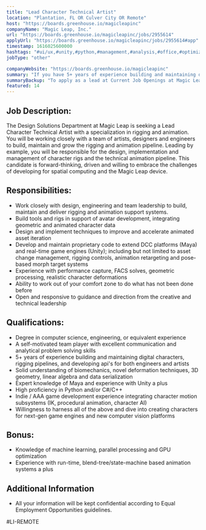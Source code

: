```yaml
---
title: "Lead Character Technical Artist"
location: "Plantation, FL OR Culver City OR Remote"
host: "https://boards.greenhouse.io/magicleapinc"
companyName: "Magic Leap, Inc."
url: "https://boards.greenhouse.io/magicleapinc/jobs/2955614"
applyUrl: "https://boards.greenhouse.io/magicleapinc/jobs/2955614#app"
timestamp: 1616025600000
hashtags: "#ui/ux,#unity,#python,#management,#analysis,#office,#optimization"
jobType: "other"

companyWebsite: "https://boards.greenhouse.io/magicleapinc"
summary: "If you have 5+ years of experience building and maintaining digital characters, rigging pipelines, and developing api's for both engineers and artists, consider applying to Magic Leap's job post for a new Lead Character Technical Artist."
summaryBackup: "To apply as a lead at Current Job Openings at Magic Leap, Inc., you preferably need to have some knowledge of: #ui/ux, #unity, #python."
featured: 14
---
```


## Job Description:

The Design Solutions Department at Magic Leap is seeking a Lead Character Technical Artist with a specialization in rigging and animation. You will be working closely with a team of artists, designers and engineers to build, maintain and grow the rigging and animation pipeline. Leading by example, you will be responsible for the design, implementation and management of character rigs and the technical animation pipeline. This candidate is forward-thinking, driven and willing to embrace the challenges of developing for spatial computing and the Magic Leap device.

## Responsibilities:

*   Work closely with design, engineering and team leadership to build, maintain and deliver rigging and animation support systems.
*   Build tools and rigs in support of avatar development, integrating geometric and animated character data
*   Design and implement techniques to improve and accelerate animated asset iteration
*   Develop and maintain proprietary code to extend DCC platforms (Maya) and real-time game engines (Unity); including but not limited to asset change management, rigging controls, animation retargeting and pose-based morph target systems
*   Experience with performance capture, FACS solves, geometric processing, realistic character deformations
*   Ability to work out of your comfort zone to do what has not been done before
*   Open and responsive to guidance and direction from the creative and technical leadership

## Qualifications:

*   Degree in computer science, engineering, or equivalent experience
*   A self-motivated team player with excellent communication and analytical problem solving skills
*   5+ years of experience building and maintaining digital characters, rigging pipelines, and developing api's for both engineers and artists
*   Solid understanding of biomechanics, novel deformation techniques, 3D geometry, linear algebra and data serialization
*   Expert knowledge of Maya and experience with Unity a plus
*   High proficiency in Python and/or C#/C++ 
*   Indie / AAA game development experience integrating character motion subsystems (IK, procedural animation, character AI)
*   Willingness to harness all of the above and dive into creating characters for next-gen game engines and new computer vision platforms

## Bonus:

*   Knowledge of machine learning, parallel processing and GPU optimization
*   Experience with run-time, blend-tree/state-machine based animation systems a plus

## Additional Information

*   All your information will be kept confidential according to Equal Employment Opportunities guidelines.

#LI-REMOTE
